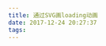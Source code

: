 ```yaml
---
title: 通过SVG画loading动画
date: 2017-12-24 20:27:37
tags:
---
```

<script async src="//jsfiddle.net/Viajes/4yn8uybL/embed/html,css,result/"></script>